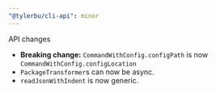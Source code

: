 ```yaml
---
"@tylerbu/cli-api": minor
---
```


API changes

- **Breaking change:** `CommandWithConfig.configPath` is now `CommandWithConfig.configLocation`
- `PackageTransformer`s can now be async.
- `readJsonWithIndent` is now generic.
